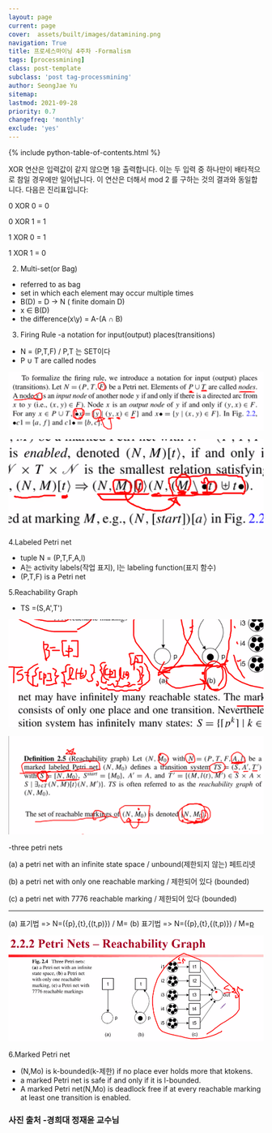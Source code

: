 ```yaml
---
layout: page
current: page
cover:  assets/built/images/datamining.png
navigation: True
title: 프로세스마이닝 4주차 -Formalism
tags: [processmining]    
class: post-template
subclass: 'post tag-processmining'
author: SeongJae Yu  
sitemap:
lastmod: 2021-09-28
priority: 0.7
changefreq: 'monthly'
exclude: 'yes'
---
```

{% include python-table-of-contents.html %} 

XOR
연산은 입력값이 같지 않으면 1을 출력합니다. 이는 두 입력 중 하나만이 배타적으로 참일 경우에만 일어납니다. 이 연산은 더해서 mod 2 를 구하는 것의 결과와 동일합니다. 다음은 진리표입니다:

0 XOR 0 = 0

0 XOR 1 = 1

1 XOR 0 = 1

1 XOR 1 = 0


2. Multi-set(or Bag)
- referred to as bag
- set in which each element may occur multiple times
- B(D) = D -> N ( finite domain D)
- x ∈ B(D)
- the difference(x\y) = A-(A ∩ B)

3. Firing Rule
-a notation for input(output) places(transitions)
- N = (P,T,F) / P,T 는 SET이다 
- P ∪ T are called nodes

![20210928_152454_6](./img/processmining/petrinet/20210928_152454_6.png)


![20210928_152454_3](./img/processmining/petrinet/20210928_152454_3.png)

4.Labeled Petri net
- tuple N = (P,T,F,A,l)
- A는 activity labels(작업 표지), l는 labeling function(표지 함수)
- (P,T,F) is a Petri net 

5.Reachability Graph
- TS =(S,A',T')

![20210928_152454_12](./img/processmining/petrinet/20210928_152454_12.png)





![20210928_152454_8](./img/processmining/petrinet/20210928_152454_8.png)


-three petri nets

(a) a petri net with an infinite state space / unbound(제한되지 않는) 페트리넷

(b) a petri net with only one reachable marking / 제한되어 있다 (bounded)

(c) a petri net with 7776 reachable marking / 제한되어 있다 (bounded)

__________________________________
(a) 표기법 => N=({p},{t},{(t,p)}) / M=[](N,M)
(b) 표기법 => N=({p},{t},{(t,p)}) / M=[p](N,M)



![20210928_152454_14](./img/processmining/petrinet/20210928_152454_14.png)



6.Marked Petri net

- (N,Mo) is k-bounded(k-제한) if no place ever holds more that ktokens.
- a marked Petri net is safe if and only if it is l-bounded.
- A marked Petri net(N,Mo) is deadlock free if at every reachable marking at least one transition is enabled.

### 사진 출처 -경희대 정재윤 교수님